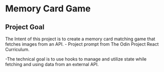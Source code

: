 # Memory Card Game

## Project Goal
The Intent of this project is to create a memory card matching game that fetches images from an API. - Project prompt from The Odin Project React Curriculum. 

-The technical goal is to use hooks to manage and utilize state while fetching and using data from an external API.
